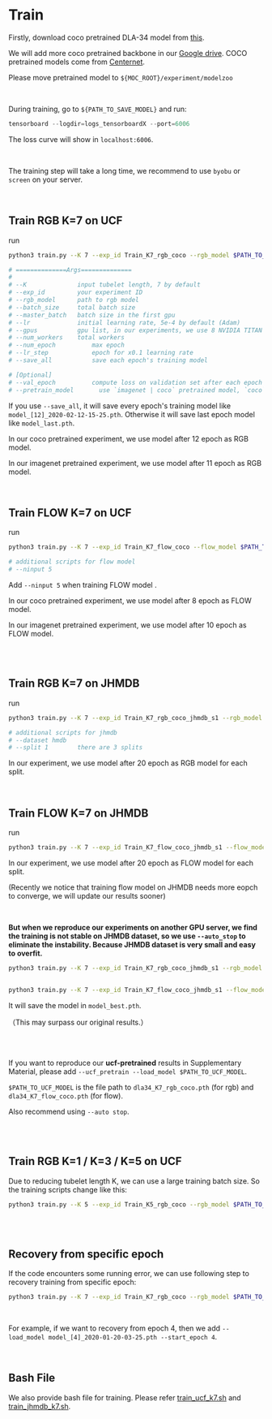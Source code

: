 # Train

Firstly, download coco pretrained DLA-34 model from [this](https://drive.google.com/file/d/13Sf66b1cEa6ReWMljMmoie4kXA_JBT8T/view?usp=sharing).

We will add more coco pretrained backbone in our [Google drive](https://drive.google.com/drive/folders/1r2uYo-4hL6oOzRARFsYIn5Pu2Lv7VS6m?usp=sharing). COCO pretrained models come from [Centernet](https://drive.google.com/open?id=1px-Xg7jXSC79QqgsD1AAGJQkuf5m0zh_).

Please move pretrained model to `${MOC_ROOT}/experiment/modelzoo`

<br/>

During training,  go to `${PATH_TO_SAVE_MODEL}` and run:

```powershell
tensorboard --logdir=logs_tensorboardX --port=6006
```

 The loss curve will show in `localhost:6006`.

<br/>

The training step will take a long time, we recommend to use `byobu` or `screen` on your server.

<br/>

## Train RGB K=7 on UCF

run

```bash
python3 train.py --K 7 --exp_id Train_K7_rgb_coco --rgb_model $PATH_TO_SAVE_MODEL --batch_size 63 --master_batch 7 --lr 5e-4 --gpus 0,1,2,3,4,5,6,7 --num_workers 16 --num_epochs 12 --lr_step 6,8 --save_all

# ==============Args==============
#
# --K              input tubelet length, 7 by default
# --exp_id         your experiment ID
# --rgb_model      path to rgb model
# --batch_size     total batch size 
# --master_batch   batch size in the first gpu
# --lr             initial learning rate, 5e-4 by default (Adam)
# --gpus           gpu list, in our experiments, we use 8 NVIDIA TITAN XP
# --num_workers    total workers
# --num_epoch          max epoch
# --lr_step            epoch for x0.1 learning rate
# --save_all           save each epoch's training model

# [Optional]
# --val_epoch          compute loss on validation set after each epoch
# --pretrain_model		 use `imagenet | coco` pretrained model, `coco` by default
```

If you use `--save_all`, it will save every epoch's training model like `model_[12]_2020-02-12-15-25.pth`. Otherwise it will save last epoch model like `model_last.pth`.

In our coco pretrained experiment, we use model after 12 epoch as RGB model.

In our imagenet pretrained experiment, we use model after 11 epoch as RGB model.

<br/>

## Train FLOW K=7 on UCF

run

```bash
python3 train.py --K 7 --exp_id Train_K7_flow_coco --flow_model $PATH_TO_SAVE_MODEL --batch_size 62 --master_batch 6 --lr 5e-4 --gpus 0,1,2,3,4,5,6,7 --num_workers 16 --num_epochs 10 --lr_step 6,8 --ninput 5 --save_all

# additional scripts for flow model
# --ninput 5
```

Add  `--ninput 5`  when training FLOW model .

In our coco pretrained experiment, we use model after 8 epoch as FLOW model.

In our imagenet pretrained experiment, we use model after 10 epoch as FLOW model.

<br/>

<br/>





## Train RGB K=7 on JHMDB

run

```bash
python3 train.py --K 7 --exp_id Train_K7_rgb_coco_jhmdb_s1 --rgb_model $PATH_TO_SAVE_MODEL --batch_size 63 --master_batch 7 --lr 5e-4 --gpus 0,1,2,3,4,5,6,7 --num_workers 16 --num_epochs 20 --lr_step 6,8 --dataset hmdb --split 1

# additional scripts for jhmdb
# --dataset hmdb
# --split 1        there are 3 splits
```

In our experiment, we use model after 20 epoch as RGB model for each split.

<br/>

## Train FLOW K=7 on JHMDB

run

```bash
python3 train.py --K 7 --exp_id Train_K7_flow_coco_jhmdb_s1 --flow_model $PATH_TO_SAVE_MODEL --batch_size 62 --master_batch 6 --lr 5e-4 --gpus 0,1,2,3,4,5,6,7 --num_workers 16 --num_epochs 20 --lr_step 9,12 --ninput 5 --dataset hmdb --split 1
```

In our experiment, we use model after 20 epoch as FLOW model for each split.

(Recently we notice that training flow model on JHMDB needs more eopch to converge, we will update our results sooner)

<br/>

**But when we reproduce our experiments on another GPU server, we find the training is not stable on JHMDB dataset, so we use `--auto_stop` to eliminate the instability. Because JHMDB dataset is very small and easy to overfit.**

```bash
python3 train.py --K 7 --exp_id Train_K7_rgb_coco_jhmdb_s1 --rgb_model $PATH_TO_SAVE_MODEL --batch_size 63 --master_batch 7 --lr 5e-4 --gpus 0,1,2,3,4,5,6,7 --num_workers 16 --num_epochs 25 --lr_step 8,16 --dataset hmdb --split 1 --auto_stop


python3 train.py --K 7 --exp_id Train_K7_flow_coco_jhmdb_s1 --flow_model $PATH_TO_SAVE_MODEL --batch_size 62 --master_batch 6 --lr 5e-4 --gpus 0,1,2,3,4,5,6,7 --num_workers 16 --num_epochs 25 --lr_step 12,20 --ninput 5 --dataset hmdb --split 1 --auto_stop
```

It will save the model in `model_best.pth`.

（This may surpass our original results.）

<br/>

<br/>

If you want to reproduce our **ucf-pretrained** results in Supplementary Material, please add `--ucf_pretrain --load_model $PATH_TO_UCF_MODEL`.

`$PATH_TO_UCF_MODEL` is the file path to `dla34_K7_rgb_coco.pth` (for rgb) and `dla34_K7_flow_coco.pth` (for flow).

Also recommend using `--auto stop`.

<br/>

<br/>

## Train RGB K=1 / K=3 / K=5 on UCF

Due to reducing tubelet length K, we can use a large training batch size. So the training scripts change like this:

```bash
python3 train.py --K 5 --exp_id Train_K5_rgb_coco --rgb_model $PATH_TO_SAVE_MODEL --batch_size 108 --master_batch 10 --lr 5e-4 --gpus 0,1,2,3,4,5,6,7 --num_workers 16 --num_epochs 13 --lr_step 4,8 --save_all
```

<br/>

<br/>

## Recovery from specific epoch

If the code encounters some running error, we can use following step to recovery training from specific epoch:

```bash
python3 train.py --K 7 --exp_id Train_K7_rgb_coco --rgb_model $PATH_TO_SAVE_MODEL --batch_size 63 --master_batch 7 --lr 5e-4 --gpus 0,1,2,3,4,5,6,7 --num_workers 16 --num_epochs 13 --lr_step 6,8 --save_all --load_model ? --start_epoch ?
```

<br/>

For example, if we want to recovery from epoch 4, then we add `--load_model model_[4]_2020-01-20-03-25.pth --start_epoch 4`.

<br/>

## Bash File

We also provide bash file for training. Please refer [train_ucf_k7.sh](../scripts/train_ucf_k7.sh) and [train_jhmdb_k7.sh](../scripts/train_jhmdb_k7.sh).